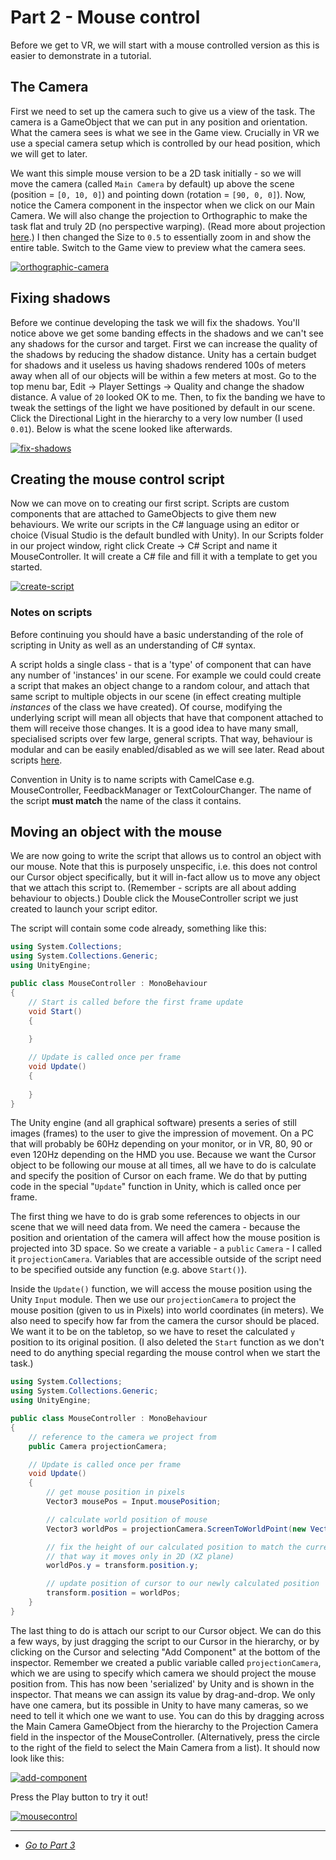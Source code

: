 # Part 2 - Mouse control

Before we get to VR, we will start with a mouse controlled version as this is easier to demonstrate in a tutorial. 

## The Camera

First we need to set up the camera such to give us a view of the task. The camera is a GameObject that we can put in any position and orientation. What the camera sees is what we see in the Game view. Crucially in VR we use a special camera setup which is controlled by our head position, which we will get to later.

We want this simple mouse version to be a 2D task initially - so we will move the camera (called `Main Camera` by default) up above the scene (position = `[0, 10, 0]`) and pointing down (rotation = `[90, 0, 0]`). Now, notice the Camera component in the inspector when we click on our Main Camera. We will also change the projection to Orthographic to make the task flat and truly 2D (no perspective warping). (Read more about projection [here](https://answers.unity.com/questions/1218955/comparing-orthographic-and-perspective-cameras.html).) I then changed the Size to `0.5` to essentially zoom in and show the entire table. Switch to the Game view to preview what the camera sees.

[![orthographic-camera](/uxf-tutorial/images/orthographic-camera.png)](/uxf-tutorial/images/orthographic-camera.png)

## Fixing shadows

Before we continue developing the task we will fix the shadows. You'll notice above we get some banding effects in the shadows and we can't see any shadows for the cursor and target. First we can increase the quality of the shadows by reducing the shadow distance. Unity has a certain budget for shadows and it useless us having shadows rendered 100s of meters away when all of our objects will be within a few meters at most. Go to the top menu bar, Edit -> Player Settings -> Quality and change the shadow distance. A value of `20` looked OK to me. Then, to fix the banding we have to tweak the settings of the light we have positioned by default in our scene. Click the Directional Light in the hierarchy to a very low number (I used `0.01`). Below is what the scene looked like afterwards.

[![fix-shadows](/uxf-tutorial/images/fix-shadows.png)](/uxf-tutorial/images/fix-shadows.png)

## Creating the mouse control script

Now we can move on to creating our first script. Scripts are custom components that are attached to GameObjects to give them new behaviours. We write our scripts in the C# language using an editor or choice (Visual Studio is the default bundled with Unity). In our Scripts folder in our project window, right click Create -> C# Script and name it MouseController. It will create a C# file and fill it with a template to get you started.

[![create-script](/uxf-tutorial/images/create-script.png)](/uxf-tutorial/images/create-script.png)

### Notes on scripts

Before continuing you should have a basic understanding of the role of scripting in Unity as well as an understanding of C# syntax.

A script holds a single class - that is a 'type' of component that can have any number of 'instances' in our scene. For example we could could create a script that makes an object change to a random colour, and attach that same script to multiple objects in our scene (in effect creating multiple *instances* of the class we have created). Of course, modifying the underlying script will mean all objects that have that component attached to them will receive those changes. It is a good idea to have many small, specialised scripts over few large, general scripts. That way, behaviour is modular and can be easily enabled/disabled as we will see later. Read about scripts [here](https://docs.unity3d.com/Manual/CreatingAndUsingScripts.html).

Convention in Unity is to name scripts with CamelCase e.g. MouseController, FeedbackManager or TextColourChanger. The name of the script **must match** the name of the class it contains. 

## Moving an object with the mouse

We are now going to write the script that allows us to control an object with our mouse. Note that this is purposely unspecific, i.e. this does not control our Cursor object specifically, but it will in-fact allow us to move any object that we attach this script to. (Remember - scripts are all about adding behaviour to objects.) Double click the MouseController script we just created to launch your script editor.

The script will contain some code already, something like this:

```cs
using System.Collections;
using System.Collections.Generic;
using UnityEngine;

public class MouseController : MonoBehaviour
{
    // Start is called before the first frame update
    void Start()
    {
        
    }

    // Update is called once per frame
    void Update()
    {
        
    }
}
```

The Unity engine (and all graphical software) presents a series of still images (frames) to the user to give the impression of movement. On a PC that will probably be 60Hz depending on your monitor, or in VR, 80, 90 or even 120Hz depending on the HMD you use. Because we want the Cursor object to be following our mouse at all times, all we have to do is calculate and specify the position of Cursor on each frame. We do that by putting code in the special "`Update`" function in Unity, which is called once per frame.

The first thing we have to do is grab some references to objects in our scene that we will need data from. We need the camera - because the position and orientation of the camera will affect how the mouse position is projected into 3D space. So we create a variable - a `public` `Camera` - I called it `projectionCamera`. Variables that are accessible outside of the script need to be specified outside any function (e.g. above `Start()`).

Inside the `Update()` function, we will access the mouse position using the Unity `Input` module. Then we use our `projectionCamera` to project the mouse position (given to us in Pixels) into world coordinates (in meters). We also need to specify how far from the camera the cursor should be placed. We want it to be on the tabletop, so we have to reset the calculated `y` position to its original position. (I also deleted the `Start` function as we don't need to do anything special regarding the mouse control when we start the task.)

```cs
using System.Collections;
using System.Collections.Generic;
using UnityEngine;

public class MouseController : MonoBehaviour
{
    // reference to the camera we project from
    public Camera projectionCamera;    

    // Update is called once per frame
    void Update()
    {
        // get mouse position in pixels
        Vector3 mousePos = Input.mousePosition;

        // calculate world position of mouse
        Vector3 worldPos = projectionCamera.ScreenToWorldPoint(new Vector3(mousePos.x, mousePos.y, 0));

        // fix the height of our calculated position to match the current y position of the object
        // that way it moves only in 2D (XZ plane)
        worldPos.y = transform.position.y;

        // update position of cursor to our newly calculated position
        transform.position = worldPos;
    }
}
```
The last thing to do is attach our script to our Cursor object. We can do this a few ways, by just dragging the script to our Cursor in the hierarchy, or by clicking on the Cursor and selecting "Add Component" at the bottom of the inspector. Remember we created a public variable called `projectionCamera`, which we are using to specify which camera we should project the mouse position from. This has now been 'serialized' by Unity and is shown in the inspector. That means we can assign its value by drag-and-drop. We only have one camera, but its possible in Unity to have many cameras, so we need to tell it which one we want to use. You can do this by dragging across the Main Camera GameObject from the hierarchy to the Projection Camera field in the inspector of the MouseController. (Alternatively, press the circle to the right of the field to select the Main Camera from a list). It should now look like this:

[![add-component](/uxf-tutorial/images/add-component.png)](/uxf-tutorial/images/add-component.png)

Press the Play button to try it out!

[![mousecontrol](/uxf-tutorial/images/mousecontrol.gif)](/uxf-tutorial/images/mousecontrol.gif)

---

* [*Go to Part 3*](/uxf-tutorial/part-3)
